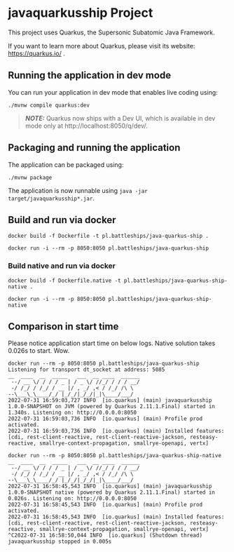 # javaquarkusship Project

This project uses Quarkus, the Supersonic Subatomic Java Framework.

If you want to learn more about Quarkus, please visit its website: https://quarkus.io/ .

## Running the application in dev mode

You can run your application in dev mode that enables live coding using:
```shell script
./mvnw compile quarkus:dev
```

> **_NOTE:_**  Quarkus now ships with a Dev UI, which is available in dev mode only at http://localhost:8050/q/dev/.

## Packaging and running the application

The application can be packaged using:
```shell script
./mvnw package
```

The application is now runnable using `java -jar target/javaquarkusship*.jar`.


## Build and run via docker

`docker build -f Dockerfile -t pl.battleships/java-quarkus-ship .`

`docker run -i --rm -p 8050:8050 pl.battleships/java-quarkus-ship`

### Build native and run via docker

`docker build -f Dockerfile.native -t pl.battleships/java-quarkus-ship-native .`

`docker run -i --rm -p 8050:8050 pl.battleships/java-quarkus-ship-native`

## Comparison in start time

Please notice application start time on below logs. Native solution takes 0.026s to start. Wow.

```
docker run --rm -p 8050:8050 pl.battleships/java-quarkus-ship
Listening for transport dt_socket at address: 5085
__  ____  __  _____   ___  __ ____  ______ 
 --/ __ \/ / / / _ | / _ \/ //_/ / / / __/ 
 -/ /_/ / /_/ / __ |/ , _/ ,< / /_/ /\ \   
--\___\_\____/_/ |_/_/|_/_/|_|\____/___/   
2022-07-31 16:59:03,727 INFO  [io.quarkus] (main) javaquarkusship 1.0.0-SNAPSHOT on JVM (powered by Quarkus 2.11.1.Final) started in 1.340s. Listening on: http://0.0.0.0:8050
2022-07-31 16:59:03,736 INFO  [io.quarkus] (main) Profile prod activated. 
2022-07-31 16:59:03,736 INFO  [io.quarkus] (main) Installed features: [cdi, rest-client-reactive, rest-client-reactive-jackson, resteasy-reactive, smallrye-context-propagation, smallrye-openapi, vertx]
```

```
docker run --rm -p 8050:8050 pl.battleships/java-quarkus-ship-native
__  ____  __  _____   ___  __ ____  ______ 
 --/ __ \/ / / / _ | / _ \/ //_/ / / / __/ 
 -/ /_/ / /_/ / __ |/ , _/ ,< / /_/ /\ \   
--\___\_\____/_/ |_/_/|_/_/|_|\____/___/   
2022-07-31 16:58:45,543 INFO  [io.quarkus] (main) javaquarkusship 1.0.0-SNAPSHOT native (powered by Quarkus 2.11.1.Final) started in 0.026s. Listening on: http://0.0.0.0:8050
2022-07-31 16:58:45,543 INFO  [io.quarkus] (main) Profile prod activated. 
2022-07-31 16:58:45,543 INFO  [io.quarkus] (main) Installed features: [cdi, rest-client-reactive, rest-client-reactive-jackson, resteasy-reactive, smallrye-context-propagation, smallrye-openapi, vertx]
^C2022-07-31 16:58:50,044 INFO  [io.quarkus] (Shutdown thread) javaquarkusship stopped in 0.005s
```